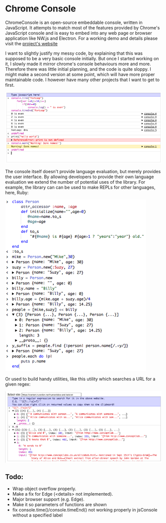 # Chrome Console
ChromeConsole is an open-source embeddable console, written in JavaScript. It attempts to match most of the features provided by Chrome's JavaScript console and is easy to embed into any web page or browser application like NW.js and Electron.
For a working demo and details please visit the [project's website](https://tarvk.github.io/chromeConsole/About.html)

I want to slightly justify my messy code, by explaining that this was supposed to be a very basic console initially. But once I started working on it, I slowly made it mirror chrome's console behaviours more and more. Therefore there was little initial planning, and the code is quite sloppy. I might make a second version at some point, which will have more proper maintainable code. I however have many other projects that I want to get to first. 

![JavaScript Console](./docs/readme/JavaScriptConsole.png)

The console itself doesn't provide language evaluation, but merely provides the user interface. By allowing developers to provide their own language evaluation we extend the number of potential uses of the library. For example, the library can can be used to make REPLs for other languages, here, Ruby:

![Ruby Console](./docs/readme/RubyConsole.png)

Or used to build handy utilities, like this utility which searches a URL for a given regex:

![RegEx Text Parser](./docs/readme/RegexConsole.png)

## Todo:
* Wrap object overflow properly.
* Make a fix for Edge (\<details\> not implemented).
* Major browser support (e.g. Edge).
* Make it so parameters of functions are shown
* fix console.time()/console.timeEnd() not working properly in jsConsole without a specified label
